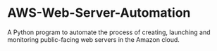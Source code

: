# AWS-Web-Server-Automation
A Python program to automate the process of creating, launching and monitoring public-facing web servers in the Amazon cloud.

